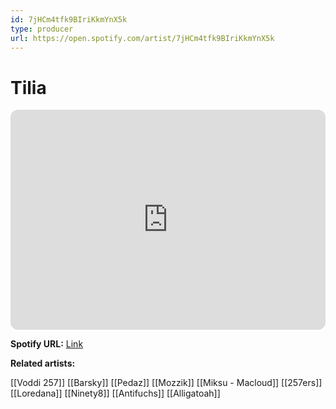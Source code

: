 ```yaml
---
id: 7jHCm4tfk9BIriKkmYnX5k
type: producer
url: https://open.spotify.com/artist/7jHCm4tfk9BIriKkmYnX5k
---
```

# Tilia

<iframe style="border-radius:12px" src="https://open.spotify.com/embed/artist/7jHCm4tfk9BIriKkmYnX5k" width="100%" height="352" frameBorder="0" allowfullscreen="" allow="autoplay; clipboard-write; encrypted-media; fullscreen; picture-in-picture" loading="lazy"></iframe>

**Spotify URL:** [Link](https://open.spotify.com/artist/7jHCm4tfk9BIriKkmYnX5k)

**Related artists:**

[[Voddi 257]]
[[Barsky]]
[[Pedaz]]
[[Mozzik]]
[[Miksu - Macloud]]
[[257ers]]
[[Loredana]]
[[Ninety8]]
[[Antifuchs]]
[[Alligatoah]]
